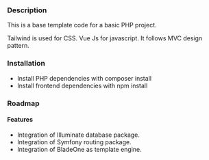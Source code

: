 ### Description

This is a base template code for a basic PHP project.

Tailwind is used for CSS. Vue Js for javascript. It follows MVC design pattern.

### Installation
- Install PHP dependencies with composer install
- Install frontend dependencies with npm install

### Roadmap
#### Features
- Integration of Illuminate database package.
- Integration of Symfony routing package.
- Integration of BladeOne as template engine.

